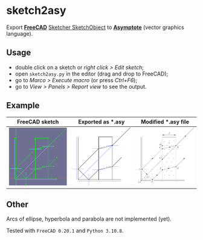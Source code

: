 # sketch2asy
Export [**FreeCAD**](https://www.freecadweb.org/) [Sketcher SketchObject](https://wiki.freecadweb.org/Sketcher_SketchObject) to [**Asymptote**](https://asymptote.sourceforge.io/) (vector graphics language).

## Usage

* double click on a sketch or *right click > Edit sketch*;
* open ```sketch2asy.py``` in the editor (drag and drop to FreeCAD);
* go to *Marco > Execute macro* (or press *Ctrl+F6*);
* go to *View > Panels > Report view* to see the output.

## Example 

|              FreeCAD sketch              |              Exported as *.asy               |               Modified *.asy file               |
| :--------------------------------------: | :------------------------------------------: | :---------------------------------------------: |
| ![FreeCAD sketch](./example/FreeCAD.png) | ![Exported as *.asy](./example/exported.png) | ![Modified *.asy file](./example/asymptote.png) |

## Other

Arcs of ellipse, hyperbola and parabola are not implemented (yet).

Tested with ```FreeCAD 0.20.1``` and ```Python 3.10.8```.